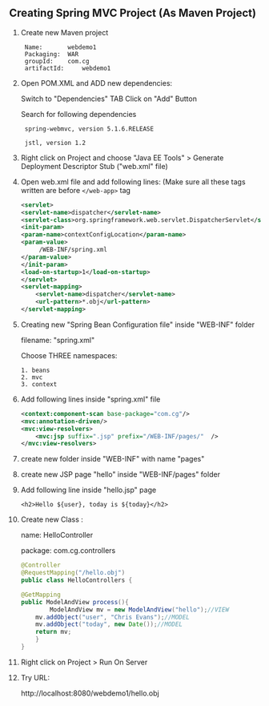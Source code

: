 ## Creating Spring MVC Project (As Maven Project)


1. Create new Maven project 
   
		Name: 		webdemo1
		Packaging: 	WAR
		groupId: 	com.cg
		artifactId: 	webdemo1


2. Open POM.XML and ADD new dependencies:

	Switch to "Dependencies" TAB
	Click on "Add" Button
	
	Search for following dependencies
		
		spring-webmvc, version 5.1.6.RELEASE
		
		jstl, version 1.2

3. Right click on Project and choose "Java EE Tools" > Generate Deployment Descriptor Stub ("web.xml" file)

4. Open web.xml file and add following lines:
		(Make sure all these tags written are before ```</web-app>``` tag

	```xml
  	<servlet>
  	<servlet-name>dispatcher</servlet-name>
  	<servlet-class>org.springframework.web.servlet.DispatcherServlet</servlet-class>
	<init-param>
   	<param-name>contextConfigLocation</param-name>
   	<param-value>
         /WEB-INF/spring.xml
   	</param-value>
	</init-param>
	<load-on-startup>1</load-on-startup>
   	</servlet>
	<servlet-mapping>
  		<servlet-name>dispatcher</servlet-name>
  		<url-pattern>*.obj</url-pattern>
    </servlet-mapping>
	```
  
5.	Creating new "Spring Bean Configuration file" inside "WEB-INF" folder
	
	filename: "spring.xml"
	
	Choose THREE namespaces: 
	
		1. beans
		2. mvc
		3. context

6.	Add following lines inside "spring.xml" file
		
	```xml
	<context:component-scan base-package="com.cg"/>
	<mvc:annotation-driven/>
	<mvc:view-resolvers>
		<mvc:jsp suffix=".jsp" prefix="/WEB-INF/pages/"  />
	</mvc:view-resolvers>
	```
7.	create new folder inside "WEB-INF" with name "pages"

8.	create new JSP page "hello" inside "WEB-INF/pages" folder

9.	Add following line inside "hello.jsp" page

		<h2>Hello ${user}, today is ${today}</h2>

10.	Create new Class :
		
	name: 		HelloController
	
	package:	com.cg.controllers

	```java
	@Controller
	@RequestMapping("/hello.obj")
	public class HelloControllers {

	@GetMapping
	public ModelAndView process(){
			ModelAndView mv = new ModelAndView("hello");//VIEW
		mv.addObject("user", "Chris Evans");//MODEL
		mv.addObject("today", new Date());//MODEL
		return mv;
		}
	}

11.	Right click on Project > Run On Server 

12.	Try URL:

	http://localhost:8080/webdemo1/hello.obj

